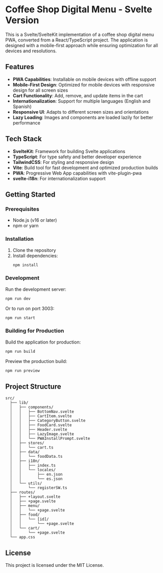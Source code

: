 # Coffee Shop Digital Menu - Svelte Version

This is a Svelte/SvelteKit implementation of a coffee shop digital menu PWA, converted from a React/TypeScript project. The application is designed with a mobile-first approach while ensuring optimization for all devices and resolutions.

## Features

- **PWA Capabilities**: Installable on mobile devices with offline support
- **Mobile-First Design**: Optimized for mobile devices with responsive design for all screen sizes
- **Cart Functionality**: Add, remove, and update items in the cart
- **Internationalization**: Support for multiple languages (English and Spanish)
- **Responsive UI**: Adapts to different screen sizes and orientations
- **Lazy Loading**: Images and components are loaded lazily for better performance

## Tech Stack

- **SvelteKit**: Framework for building Svelte applications
- **TypeScript**: For type safety and better developer experience
- **TailwindCSS**: For styling and responsive design
- **Vite**: Build tool for fast development and optimized production builds
- **PWA**: Progressive Web App capabilities with vite-plugin-pwa
- **svelte-i18n**: For internationalization support

## Getting Started

### Prerequisites

- Node.js (v16 or later)
- npm or yarn

### Installation

1. Clone the repository
2. Install dependencies:
   ```bash
   npm install
   ```

### Development

Run the development server:

```bash
npm run dev
```

Or to run on port 3003:

```bash
npm run start
```

### Building for Production

Build the application for production:

```bash
npm run build
```

Preview the production build:

```bash
npm run preview
```

## Project Structure

```
src/
  ├── lib/
  │   ├── components/
  │   │   ├── BottomNav.svelte
  │   │   ├── CartItem.svelte
  │   │   ├── CategoryButton.svelte
  │   │   ├── FoodCard.svelte
  │   │   ├── Header.svelte
  │   │   ├── LazyImage.svelte
  │   │   └── PWAInstallPrompt.svelte
  │   ├── stores/
  │   │   └── cart.ts
  │   ├── data/
  │   │   └── foodData.ts
  │   ├── i18n/
  │   │   ├── index.ts
  │   │   └── locales/
  │   │       ├── en.json
  │   │       └── es.json
  │   └── utils/
  │       └── registerSW.ts
  ├── routes/
  │   ├── +layout.svelte
  │   ├── +page.svelte
  │   ├── menu/
  │   │   └── +page.svelte
  │   ├── food/
  │   │   └── [id]/
  │   │       └── +page.svelte
  │   └── cart/
  │       └── +page.svelte
  └── app.css
```

## License

This project is licensed under the MIT License.
